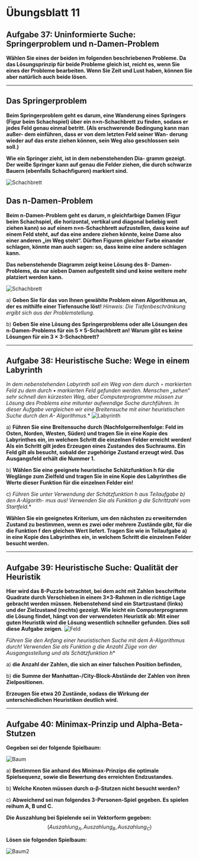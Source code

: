 # Übungsblatt 11
## Aufgabe 37: Uninformierte Suche: Springerproblem und n-Damen-Problem
**Wählen Sie eines der beiden im folgenden beschriebenen Probleme. Da das Lösungsprinzip für beide Probleme gleich ist, reicht es, wenn Sie eines der Probleme bearbeiten. Wenn Sie Zeit und Lust haben, können Sie aber natürlich auch beide lösen.**

---
## Das Springerproblem
**Beim Springerproblem geht es darum, eine Wanderung eines Springers (Figur beim Schachspiel) über ein n×n-Schachbrett zu finden, sodass er jedes Feld genau einmal betritt. (Als erschwerende Bedingung kann man außer- dem einführen, dass er von dem letzten Feld seiner Wan- derung wieder auf das erste ziehen können, sein Weg also geschlossen sein soll.)**

**Wie ein Springer zieht, ist in dem nebenstehenden Dia- gramm gezeigt. Der weiße Springer kann auf genau die Felder ziehen, die durch schwarze Bauern (ebenfalls Schachfiguren) markiert sind.**

![Schachbrett](Schach1.png)

## Das n-Damen-Problem
**Beim n-Damen-Problem geht es darum, n gleichfarbige Damen (Figur beim Schachspiel, die horizontal, vertikal und diagonal beliebig weit ziehen kann) so auf einem n×n-Schachbrett aufzustellen, dass keine auf einem Feld steht, auf das eine andere ziehen könnte, keine Dame also einer anderen „im Weg steht“. Dürften Figuren gleicher Farbe einander schlagen, könnte man auch sagen: so, dass keine eine andere schlagen kann.**

**Das nebenstehende Diagramm zeigt keine Lösung des 8- Damen-Problems, da nur sieben Damen aufgestellt sind und keine weitere mehr platziert werden kann.**

![Schachbrett](Schach2.png)

a) **Geben Sie für das von Ihnen gewählte Problem einen Algorithmus an, der es mithilfe einer Tiefensuche löst!**
*Hinweis: Die Tiefenbeschränkung ergibt sich aus der Problemstellung.*

b) **Geben Sie eine Lösung des Springerproblems oder alle Lösungen des n-Damen-Problems für ein 5 × 5-Schachbrett an! Warum gibt es keine Lösungen für ein 3 × 3-Schachbrett?**

---
## Aufgabe 38: Heuristische Suche: Wege in einem Labyrinth
**In dem nebenstehenden Labyrinth soll ein Weg von dem durch ◦ markierten Feld zu dem durch • markierten Feld gefunden werden. Menschen „sehen“ sehr schnell den kürzesten Weg, aber Computerprogramme müssen zur Lösung des Problems eine mitunter aufwendige Suche durchführen. In dieser Aufgabe vergleichen wir eine Breitensuche mit einer heuristischen Suche durch den A*- Algorithmus.**
![Labyrinth](Labyrinth.png)

a) **Führen Sie eine Breitensuche durch (Nachfolgerreihenfolge: Feld im Osten, Norden, Westen, Süden) und tragen Sie in eine Kopie des Labyrinthes ein, im welchem Schritt die einzelnen Felder erreicht werden! Als ein Schritt gilt jedes Erzeugen eines Zustandes des Suchraums. Ein Feld gilt als besucht, sobald der zugehörige Zustand erzeugt wird. Das Ausgangsfeld erhält die Nummer 1.**

b) **Wählen Sie eine geeignete heuristische Schätzfunktion h für die Weglänge zum Zielfeld und tragen Sie in eine Kopie des Labyrinthes die Werte dieser Funktion für die einzelnen Felder ein!**

c) **Führen Sie unter Verwendung der Schätzfunktion h aus Teilaufgabe b) den A*-Algorith- mus aus! Verwenden Sie als Funktion g die Schrittzahl vom Startfeld.**

**Wählen Sie ein geeignetes Kriterium, um den nächsten zu erweiternden Zustand zu bestimmen, wenn es zwei oder mehrere Zustände gibt, für die die Funktion f den gleichen Wert liefert.
Tragen Sie wie in Teilaufgabe a) in eine Kopie des Labyrinthes ein, in welchem Schritt die einzelnen Felder besucht werden.**

---
## Aufgabe 39: Heuristische Suche: Qualität der Heuristik
**Hier wird das 8-Puzzle betrachtet, bei dem acht mit Zahlen beschriftete Quadrate durch Verschieben in einem 3×3-Rahmen in die richtige Lage gebracht werden müssen. Nebenstehend sind ein Startzustand (links) und der Zielzustand (rechts) gezeigt. Wie leicht ein Computerprogramm die Lösung findet, hängt von der verwendeten Heuristik ab: Mit einer guten Heuristik wird die Lösung wesentlich schneller gefunden. Dies soll diese Aufgabe zeigen.**
![Feld](Feld.png)

**Führen Sie den Anfang einer heuristischen Suche mit dem A*-Algorithmus durch! Verwenden Sie als Funktion g die Anzahl Züge von der Ausgangsstellung und als Schätzfunktion h**

a) **die Anzahl der Zahlen, die sich an einer falschen Position befinden,**

b) **die Summe der Manhattan-/City-Block-Abstände der Zahlen von ihren Zielpositionen.**

**Erzeugen Sie etwa 20 Zustände, sodass die Wirkung der unterschiedlichen Heuristiken deutlich wird.**

---
## Aufgabe 40: Minimax-Prinzip und Alpha-Beta-Stutzen
**Gegeben sei der folgende Spielbaum:**

![Baum](Baum.png)

a) **Bestimmen Sie anhand des Minimax-Prinzips die optimale Spielsequenz, sowie die Bewertung des erreichten Endzustandes.**

b) **Welche Knoten müssen durch α-β-Stutzen nicht besucht werden?**

c) **Abweichend sei nun folgendes 3-Personen-Spiel gegeben. Es spielen reihum A, B und C.**

**Die Auszahlung bei Spielende sei in Vektorform gegeben:**
$$(Auszahlung_A,Auszahlung_B,Auszahlung_C)$$

**Lösen sie folgenden Spielbaum:**

![Baum2](Baum2.png)
